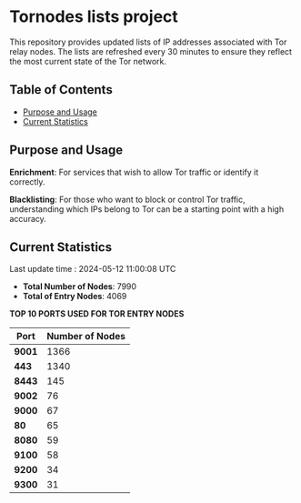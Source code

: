 # Tornodes lists project

This repository provides updated lists of IP addresses associated with Tor relay nodes. The lists are refreshed every 30 minutes to ensure they reflect the most current state of the Tor network.

## Table of Contents

- [Purpose and Usage](#purpose-and-usage)
- [Current Statistics](#current-statistics)


## Purpose and Usage

**Enrichment**: For services that wish to allow Tor traffic or identify it correctly.

**Blacklisting**: For those who want to block or control Tor traffic, understanding which IPs belong to Tor can be a starting point with a high accuracy.

## Current Statistics

Last update time : 2024-05-12 11:00:08 UTC

- **Total Number of Nodes**: 7990
- **Total of Entry Nodes**: 4069

**TOP 10 PORTS USED FOR TOR ENTRY NODES**

| **Port** | **Number of Nodes** |
|------|-----------------|
| **9001**   | 1366  |
| **443**   | 1340  |
| **8443**   | 145  |
| **9002**   | 76  |
| **9000**   | 67  |
| **80**   | 65  |
| **8080**   | 59  |
| **9100**   | 58  |
| **9200**   | 34  |
| **9300**   | 31  |


